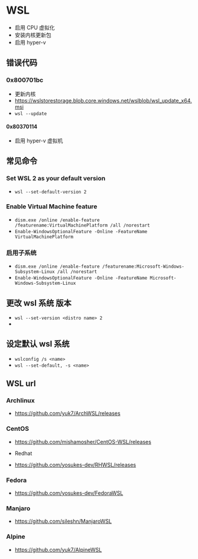 # WSL
- 启用 CPU 虚拟化
- 安装内核更新包
- 启用 hyper-v

## 错误代码
### 0x800701bc
- 更新内核
- https://wslstorestorage.blob.core.windows.net/wslblob/wsl_update_x64.msi
- `wsl --update`

#### 0x80370114
- 启用 hyper-v 虚拟机


## 常见命令
### Set WSL 2 as your default version
- `wsl --set-default-version 2`

### Enable Virtual Machine feature
- `dism.exe /online /enable-feature /featurename:VirtualMachinePlatform /all /norestart`
- `Enable-WindowsOptionalFeature -Online -FeatureName VirtualMachinePlatform`

### 启用子系统
- `dism.exe /online /enable-feature /featurename:Microsoft-Windows-Subsystem-Linux /all /norestart`
- `Enable-WindowsOptionalFeature -Online -FeatureName Microsoft-Windows-Subsystem-Linux`

## 更改 wsl 系统 版本
- `wsl --set-version <distro name> 2`
- 
## 设定默认 wsl 系统
- `wslconfig /s <name>`
- `wsl --set-default, -s <name>`


## WSL url

### Archlinux
- https://github.com/yuk7/ArchWSL/releases

### CentOS
- https://github.com/mishamosher/CentOS-WSL/releases

* Redhat
- https://github.com/yosukes-dev/RHWSL/releases

### Fedora
- https://github.com/yosukes-dev/FedoraWSL

### Manjaro
- https://github.com/sileshn/ManjaroWSL

### Alpine
- https://github.com/yuk7/AlpineWSL